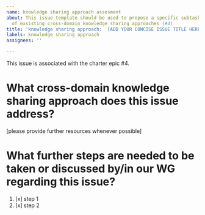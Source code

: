 ```yaml
---
name: knowledge sharing approach assesment
about: This issue template should be used to propose a specific subtask for the assessment
  of exsisting cross-domain knowledge sharing approaches (#4)
title: 'knowledge sharing approach:  [ADD YOUR CONCISE ISSUE TITLE HERE]'
labels: knowledge sharing approach
assignees: ''

---
```


This issue is associated with the charter epic #4.

# What cross-domain knowledge sharing approach does this issue address?
[please provide further resources whenever possible]

# What further steps are needed to be taken or discussed by/in our WG regarding this issue?

1. [x] step 1
2. [x] step 2
